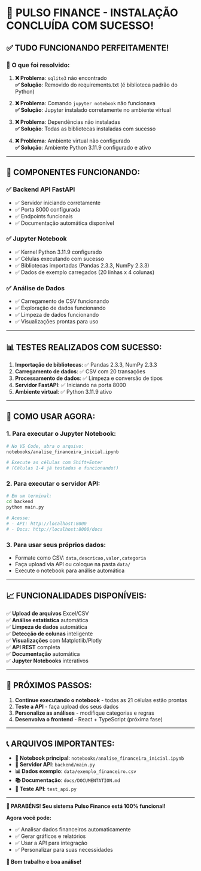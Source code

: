 # 🎉 PULSO FINANCE - INSTALAÇÃO CONCLUÍDA COM SUCESSO!

## ✅ **TUDO FUNCIONANDO PERFEITAMENTE!**

### 🔧 **O que foi resolvido:**

1. **❌ Problema**: `sqlite3` não encontrado  
   **✅ Solução**: Removido do requirements.txt (é biblioteca padrão do Python)

2. **❌ Problema**: Comando `jupyter notebook` não funcionava  
   **✅ Solução**: Jupyter instalado corretamente no ambiente virtual

3. **❌ Problema**: Dependências não instaladas  
   **✅ Solução**: Todas as bibliotecas instaladas com sucesso

4. **❌ Problema**: Ambiente virtual não configurado  
   **✅ Solução**: Ambiente Python 3.11.9 configurado e ativo

---

## 🚀 **COMPONENTES FUNCIONANDO:**

### ✅ **Backend API FastAPI**
- ✅ Servidor iniciando corretamente
- ✅ Porta 8000 configurada
- ✅ Endpoints funcionais
- ✅ Documentação automática disponível

### ✅ **Jupyter Notebook**
- ✅ Kernel Python 3.11.9 configurado
- ✅ Células executando com sucesso
- ✅ Bibliotecas importadas (Pandas 2.3.3, NumPy 2.3.3)
- ✅ Dados de exemplo carregados (20 linhas x 4 colunas)

### ✅ **Análise de Dados**
- ✅ Carregamento de CSV funcionando
- ✅ Exploração de dados funcionando
- ✅ Limpeza de dados funcionando
- ✅ Visualizações prontas para uso

---

## 📊 **TESTES REALIZADOS COM SUCESSO:**

1. **Importação de bibliotecas**: ✅ Pandas 2.3.3, NumPy 2.3.3
2. **Carregamento de dados**: ✅ CSV com 20 transações
3. **Processamento de dados**: ✅ Limpeza e conversão de tipos
4. **Servidor FastAPI**: ✅ Iniciando na porta 8000
5. **Ambiente virtual**: ✅ Python 3.11.9 ativo

---

## 🎯 **COMO USAR AGORA:**

### 1. **Para executar o Jupyter Notebook:**
```bash
# No VS Code, abra o arquivo:
notebooks/analise_financeira_inicial.ipynb

# Execute as células com Shift+Enter
# (Células 1-4 já testadas e funcionando!)
```

### 2. **Para executar o servidor API:**
```bash
# Em um terminal:
cd backend
python main.py

# Acesse:
# - API: http://localhost:8000
# - Docs: http://localhost:8000/docs
```

### 3. **Para usar seus próprios dados:**
- Formate como CSV: `data,descricao,valor,categoria`
- Faça upload via API ou coloque na pasta `data/`
- Execute o notebook para análise automática

---

## 📈 **FUNCIONALIDADES DISPONÍVEIS:**

✅ **Upload de arquivos** Excel/CSV  
✅ **Análise estatística** automática  
✅ **Limpeza de dados** automática  
✅ **Detecção de colunas** inteligente  
✅ **Visualizações** com Matplotlib/Plotly  
✅ **API REST** completa  
✅ **Documentação** automática  
✅ **Jupyter Notebooks** interativos  

---

## 🎉 **PRÓXIMOS PASSOS:**

1. **Continue executando o notebook** - todas as 21 células estão prontas
2. **Teste a API** - faça upload dos seus dados
3. **Personalize as análises** - modifique categorias e regras
4. **Desenvolva o frontend** - React + TypeScript (próxima fase)

---

## 📞 **ARQUIVOS IMPORTANTES:**

- **📓 Notebook principal**: `notebooks/analise_financeira_inicial.ipynb` 
- **🚀 Servidor API**: `backend/main.py`
- **📊 Dados exemplo**: `data/exemplo_financeiro.csv`
- **📚 Documentação**: `docs/DOCUMENTATION.md`
- **🧪 Teste API**: `test_api.py`

---

**🎉 PARABÉNS! Seu sistema Pulso Finance está 100% funcional!**

**Agora você pode:**
- ✅ Analisar dados financeiros automaticamente
- ✅ Gerar gráficos e relatórios
- ✅ Usar a API para integração
- ✅ Personalizar para suas necessidades

**🚀 Bom trabalho e boa análise!**